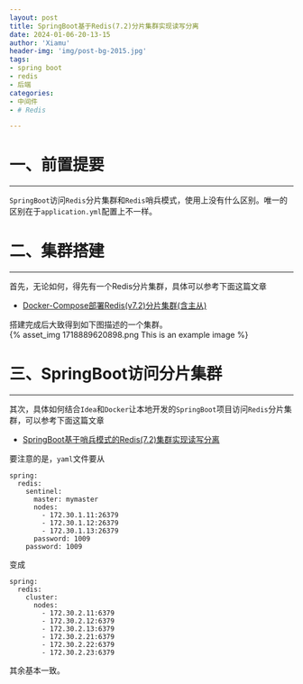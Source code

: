 ```yaml
---
layout: post
title: SpringBoot基于Redis(7.2)分片集群实现读写分离
date: 2024-01-06-20-13-15
author: 'Xiamu'
header-img: 'img/post-bg-2015.jpg'
tags:
- spring boot
- redis
- 后端
categories:
- 中间件
- # Redis

---
```



# 一、前置提要
-----------

`SpringBoot`访问`Redis`分片集群和`Redis`哨兵模式，使用上没有什么区别。唯一的区别在于`application.yml`配置上不一样。

# 二、集群搭建
-----------

首先，无论如何，得先有一个Redis分片集群，具体可以参考下面这篇文章

* [Docker-Compose部署Redis(v7.2)分片集群(含主从)](https://blog.csdn.net/m0_51390969/article/details/135429318?spm=1001.2014.3001.5502)

搭建完成后大致得到如下图描述的一个集群。  
{% asset_img 1718889620898.png This is an example image %}

# 三、SpringBoot访问分片集群
----------------------------------

其次，具体如何结合`Idea`和`Docker`让本地开发的`SpringBoot`项目访问`Redis`分片集群，可以参考下面这篇文章

* [SpringBoot基于哨兵模式的Redis(7.2)集群实现读写分离](https://blog.csdn.net/m0_51390969/article/details/135418596?spm=1001.2014.3001.5501)

要注意的是，`yaml`文件要从

```prism language-yaml
spring:
  redis:
    sentinel:
      master: mymaster
      nodes:
        - 172.30.1.11:26379
        - 172.30.1.12:26379
        - 172.30.1.13:26379
      password: 1009
    password: 1009
```

变成

```prism language-yaml
spring:
  redis:
    cluster:
      nodes:
        - 172.30.2.11:6379
        - 172.30.2.12:6379
        - 172.30.2.13:6379
        - 172.30.2.21:6379
        - 172.30.2.22:6379
        - 172.30.2.23:6379
```

其余基本一致。
